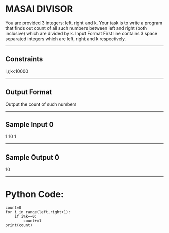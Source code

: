 # MASAI DIVISOR

You are provided 3 integers: left, right and k. Your task is to write a program that finds out count of all such numbers between left and right (both inclusive) which are divided by k.
Input Format
First line contains 3 space separated integers which are left, right and k respectively.
_________________________________________________________________________________
Constraints
---------------------------------------------------------------------------------
l,r,k<10000
_________________________________________________________________________________
Output Format
---------------------------------------------------------------------------------
Output the count of such numbers
_________________________________________________________________________________
Sample Input 0
---------------------------------------------------------------------------------
1 10 1
_________________________________________________________________________________
Sample Output 0
---------------------------------------------------------------------------------
10

_________________________________________________________________________________
Python Code:
=================================================================================
```left,right,k=map(int,input().strip().split())
count=0
for i in range(left,right+1):
    if i%k==0:
        count+=1
print(count)
```
